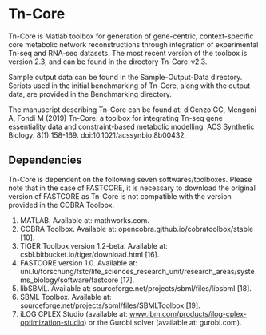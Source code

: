 # Tn-Core

Tn-Core is Matlab toolbox for generation of gene-centric, context-specific core metabolic network reconstructions through integration of experimental Tn-seq and RNA-seq datasets. The most recent version of the toolbox is version 2.3, and can be found in the directory Tn-Core-v2.3.

Sample output data can be found in the Sample-Output-Data directory. Scripts used in the initial benchmarking of Tn-Core, along with the output data, are provided in the Benchmarking directory.

The manuscript describing Tn-Core can be found at:
diCenzo GC, Mengoni A, Fondi M (2019) Tn-Core: a toolbox for integrating Tn-seq gene essentiality data and constraint-based metabolic modelling. ACS Synthetic Biology. 8(1):158-169. doi:10.1021/acssynbio.8b00432.

## Dependencies

Tn-Core is dependent on the following seven softwares/toolboxes. Please note that in the case of FASTCORE, it is necessary to download the original version of FASTCORE as Tn-Core is not compatible with the version provided in the COBRA Toolbox.

1.    MATLAB. Available at: mathworks.com.
2.    COBRA Toolbox. Available at: opencobra.github.io/cobratoolbox/stable [10].
3.    TIGER Toolbox version 1.2-beta. Available at: csbl.bitbucket.io/tiger/download.html [16].
4.    FASTCORE version 1.0. Available at: uni.lu/forschung/fstc/life_sciences_research_unit/research_areas/systems_biology/software/fastcore [17].
5.    libSBML. Available at: sourceforge.net/projects/sbml/files/libsbml [18].
6.    SBML Toolbox. Available at: sourceforge.net/projects/sbml/files/SBMLToolbox [19].
7.    iLOG CPLEX Studio (available at: www.ibm.com/products/ilog-cplex-optimization-studio) or the Gurobi solver (available at: gurobi.com).
